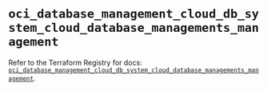 # `oci_database_management_cloud_db_system_cloud_database_managements_management`

Refer to the Terraform Registry for docs: [`oci_database_management_cloud_db_system_cloud_database_managements_management`](https://registry.terraform.io/providers/hashicorp/oci/7.19.0/docs/resources/database_management_cloud_db_system_cloud_database_managements_management).
